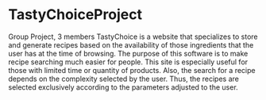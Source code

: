 # TastyChoiceProject
Group Project, 3 members
TastyChoice is a website that specializes to store and generate recipes based on the availability of those ingredients that the user has at the time of browsing. The purpose of this software is to make recipe searching much easier for people. This site is especially useful for those with limited time or quantity of products. Also, the search for a recipe depends on the complexity selected by the user. Thus, the recipes are selected exclusively according to the parameters adjusted to the user.
